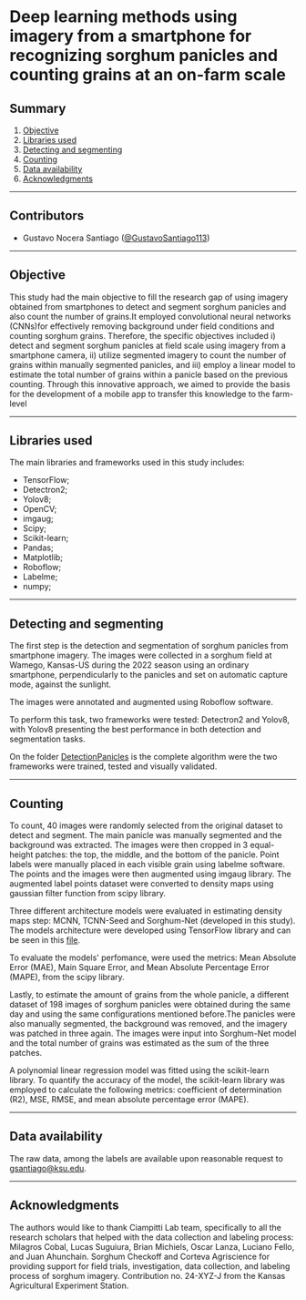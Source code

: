 # Deep learning methods using imagery from a smartphone for recognizing sorghum panicles and counting grains at an on-farm scale


## Summary
1. [Objective](#objective)
2. [Libraries used](#libraries-used)
3. [Detecting and segmenting](#detecting-and-segmenting)
4. [Counting](#counting)
5. [Data availability](#data-availability)
6. [Acknowledgments](#acknowledgments)

---

## Contributors

- Gustavo Nocera Santiago ([@GustavoSantiago113](https://github.com/GustavoSantiago113))

---

## Objective

This study had the main objective to fill the research gap of using imagery obtained from smartphones to detect and segment sorghum panicles and also count the number of grains.It employed convolutional neural networks (CNNs)for effectively removing background under field conditions and counting sorghum grains. Therefore, the specific objectives included i) detect and segment sorghum panicles at field scale using imagery from a smartphone camera, ii) utilize segmented imagery to count the number of grains within manually segmented panicles, and iii) employ a linear model to estimate the total number of grains within a panicle based on the previous counting. Through this innovative approach, we aimed to provide the basis for the development of a mobile app to transfer this knowledge to the farm-level

----

## Libraries used 

The main libraries and frameworks used in this study includes:

* TensorFlow;
* Detectron2;
* Yolov8;
* OpenCV;
* imgaug;
* Scipy;
* Scikit-learn;
* Pandas;
* Matplotlib;
* Roboflow;
* Labelme;
* numpy;

----

## Detecting and segmenting

The first step is the detection and segmentation of sorghum panicles from smartphone imagery. The images were collected in a sorghum field at Wamego, Kansas-US during the 2022 season using an ordinary smartphone, perpendicularly to the panicles and set on automatic capture mode, against the sunlight.

The images were annotated and augmented using Roboflow software.

To perform this task, two frameworks were tested: Detectron2 and Yolov8, with Yolov8 presenting the best performance in both detection and segmentation tasks.

On the folder [DetectionPanicles]("./DetectionPanicles") is the complete algorithm were the two frameworks were trained, tested and visually validated.

---

## Counting

To count, 40 images were randomly selected from the original dataset to detect and segment. The main panicle was manually segmented and the background was extracted. The images were then cropped in 3 equal-height patches: the top, the middle, and the bottom of the panicle. Point labels were manually placed in each visible grain using labelme software. The points and the images were then augmented using imgaug library. The augmented label points dataset were converted to density maps using gaussian filter function from scipy library.

Three different architecture models were evaluated in estimating density maps step: MCNN, TCNN-Seed and Sorghum-Net (developed in this study). The models architecture were developed using TensorFlow library and can be seen in this [file]("./Counting/counting_via_AI.ipynb").

To evaluate the models' perfomance, were used the metrics: Mean Absolute Error (MAE), Main Square Error, and Mean Absolute Percentage Error (MAPE), from the scipy library.

Lastly, to estimate the amount of grains from the whole panicle, a different dataset of 198 images of sorghum panicles were obtained during the same day and using the same configurations mentioned before.The panicles were also manually segmented, the background was removed, and the imagery was patched in three again. The images were input into Sorghum-Net model and the total number of grains was estimated as the sum of the three patches.

A polynomial linear regression model was fitted using the scikit-learn library. To quantify the accuracy of the model, the scikit-learn library was employed to calculate the following metrics: coefficient of determination (R2), MSE, RMSE, and mean absolute percentage error (MAPE).

----

## Data availability

The raw data, among the labels are available upon reasonable request to gsantiago@ksu.edu.

---

## Acknowledgments

The authors would like to thank Ciampitti Lab team, specifically to all the research scholars that helped with the data collection and labeling process: Milagros Cobal, Lucas Suguiura, Brian Michiels, Oscar Lanza, Luciano Fello, and Juan Ahunchain. Sorghum Checkoff and Corteva Agriscience for providing support for field trials, investigation, data collection, and labeling process of sorghum imagery. Contribution no. 24-XYZ-J from the Kansas Agricultural Experiment Station.
